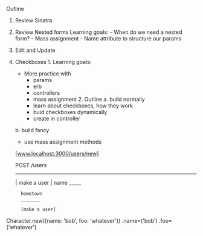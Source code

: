 Outline
  1. Review Sinatra

  1. Review Nested forms
  Learning goals:
    - When do we need a nested form?
    - Mass assignment
    - Name attribute to structure our params
  2. Edit and Update
  2. Checkboxes
    1. Learning goals:
      - More practice with
          - params
          - erb
          - controllers
          - mass assignment
    2. Outline
      a. build normally
        - learn about checkboxes, how they work
        - buid checkboxes dynamically
        - create in controller

      b. build fancy
        - use mass assignment methods


        <!-- User.create -->
        <!-- params = {user: {name: 'bob', hometowns: []}}
        params = {hometowns: ['philly', 'suburbia']}
        params[:user][:name] -> 'bob' -->

        [www.localhost:3000/users/new]


        POST /users
        _________
        |   make a user       |
           name
           _____

           hometown
           _______

           [make a user]


Character.new({name: 'bob', foo: 'whatever'})
<character>.name=('bob')
<character>.foo=('whatever')
